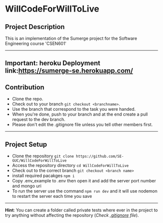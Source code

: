 # WillCodeForWillToLive
## Project Description

This is an implementation of the Sumerge project for the Software Engineering course 'CSEN601'

-----
## Important: heroku Deployment link:https://sumerge-se.herokuapp.com/
## Contribution
- Clone the repo.
- Check out to your branch ```git checkout <branchname>```.
- Use the branch that correspond to the task you were handed.
- When you're done, push to your branch and at the end create a pull request to the dev branch.
- Please don't edit the .gitignore file unless you tell other members first.
----
## Project Setup
- Clone the repository ```git clone https://github.com/SE-GUC/WillCodeForWillToLive```
- Access the repository directory ```cd WillCodeForWillToLive```
- Check out to the correct branch ```git checkout <branch name>```
- install required pacakges ```npm i```
- Copy .env_example to .env then open it and add the server port number and mongo uri
- To run the server use the command ```npm run dev``` and it will use nodemon to restart the server each time you save

----
 **Hint**: You can create a folder called private tests where ever in the project to try anything without affecting the repository (*Check [.gitignore](https://github.com/SE-GUC/WillCodeForWillToLive/blob/master/.gitignore) file*).

